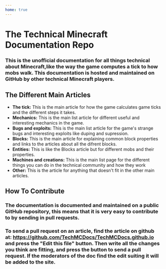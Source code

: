 ```yaml
---
home: true
---
```


# The Technical Minecraft Documentation Repo
### This is the unofficial documentation for all things technical about Minecraft,like the way the game computes a tick to how mobs walk. This documentation is hosted and maintained on GitHub by other technical Minecraft players.

## The Different Main Articles
- **The tick:** This is the main article for how the game calculates game ticks and the different steps it takes.
- **Mechanics:** This is the main list article for different useful and interesting mechanics in the game.
- **Bugs and exploits:** This is the main list article for the game's strange bugs and interesting exploits like duping and supression.
- **Blocks:** This is the main article for explaining common block properties and links to the articles about all the difrent blocks.
- **Entities:** This is like the Blocks article but for different mobs and their properties.
- **Machines and creations:** This is the main list page for the different things you can do in the technical community and how they work
- **Other:** This is the article for anything that doesn't fit in the other main articles.

## How To Contribute
### The documentation is documented and maintained on a public GitHub repository, this means that it is very easy to contribute to by sending in pull requests.

### To send a pull request on an article, find the article on github at: https://github.com/TechMCDocs/TechMCDocs.github.io and press the "Edit this file" button. Then write all the changes you think are fitting, and press the button to send a pull request. If the moderators of the doc find the edit suiting it will be added to the site.
